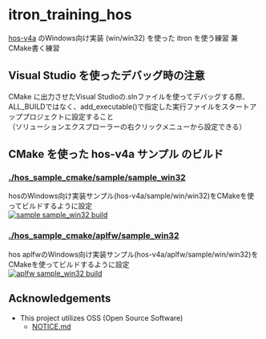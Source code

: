 # itron_training_hos

[hos-v4a](https://github.com/ryuz/hos-v4a) のWindows向け実装 (win/win32) を使った itron を使う練習
兼 CMake書く練習

## Visual Studio を使ったデバッグ時の注意

CMake に出力させたVisual Studioの.slnファイルを使ってデバッグする際、  
ALL_BUILDではなく、add_executable()で指定した実行ファイルをスタートアッププロジェクトに設定すること  
（ソリューションエクスプローラーの右クリックメニューから設定できる）

## CMake を使った hos-v4a サンプル のビルド

### [./hos_sample_cmake/sample/sample_win32](./hos_sample_cmake/sample/sample_win32/README.md)

hosのWindows向け実装サンプル(hos-v4a/sample/win/win32)をCMakeを使ってビルドするように設定  
[![sample sample_win32 build](https://github.com/steelpipe75/itron_training_hos/actions/workflows/CI-sample-sample_win32.yml/badge.svg)](https://github.com/steelpipe75/itron_training_hos/actions/workflows/CI-sample-sample_win32.yml)

### [./hos_sample_cmake/aplfw/sample_win32](./hos_sample_cmake/aplfw/sample_win32/README.md)

hos aplfwのWindows向け実装サンプル(hos-v4a/aplfw/sample/win/win32)をCMakeを使ってビルドするように設定  
[![aplfw sample_win32 build](https://github.com/steelpipe75/itron_training_hos/actions/workflows/CI-aplfw-sample_win32.yml/badge.svg)](https://github.com/steelpipe75/itron_training_hos/actions/workflows/CI-aplfw-sample_win32.yml)

## Acknowledgements

- This project utilizes OSS (Open Source Software)
    - [NOTICE.md](NOTICE.md)
